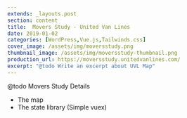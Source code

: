 ```yaml
---
extends: _layouts.post
section: content
title:  Movers Study - United Van Lines
date: 2019-01-02
categories: [WordPress,Vue.js,Tailwinds.css]
cover_image: /assets/img/moversstudy.png
thumbnail_image: /assets/img/moversstudy-thumbnail.png
production_url: https://moversstudy.unitedvanlines.com/
excerpt: "@todo Write an excerpt about UVL Map"
---
```


@todo Movers Study Details
- The map
- The state library (Simple vuex)
